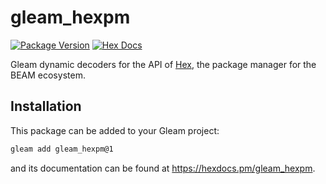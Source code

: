 # gleam_hexpm

[![Package Version](https://img.shields.io/hexpm/v/gleam_hexpm)](https://hex.pm/packages/gleam_hexpm)
[![Hex Docs](https://img.shields.io/badge/hex-docs-ffaff3)](https://hexdocs.pm/gleam_hexpm/)

Gleam dynamic decoders for the API of [Hex](https://hex.pm/), the package
manager for the BEAM ecosystem.

## Installation

This package can be added to your Gleam project:

```sh
gleam add gleam_hexpm@1
```

and its documentation can be found at <https://hexdocs.pm/gleam_hexpm>.
